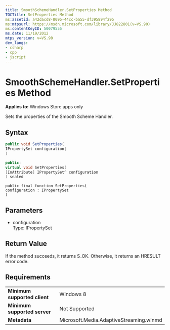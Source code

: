 ```yaml
---
title: SmoothSchemeHandler.SetProperties Method
TOCTitle: SetProperties Method
ms:assetid: a42dacd8-8095-44cc-ba55-df395894f295
ms:mtpsurl: https://msdn.microsoft.com/library/JJ822801(v=VS.90)
ms:contentKeyID: 50079555
ms.date: 11/19/2012
mtps_version: v=VS.90
dev_langs:
- csharp
- cpp
- jscript
---
```


# SmoothSchemeHandler.SetProperties Method

**Applies to:** Windows Store apps only

Sets the properties of the Smooth Scheme Handler.

## Syntax

```csharp
public void SetProperties(
IPropertySet configuration|
)
```

```cpp
public:
virtual void SetProperties(
[InAttribute] IPropertySet^ configuration
) sealed
```

```jscript
public final function SetProperties(
configuration : IPropertySet
)
```

## Parameters

  - configuration  
    Type: IPropertySet

## Return Value

If the method succeeds, it returns S\_OK. Otherwise, it returns an HRESULT error code.

## Requirements

|||
|--- |--- |
|**Minimum supported client**|Windows 8|
|**Minimum supported server**|Not Supported|
|**Metadata**|Microsoft.Media.AdaptiveStreaming.winmd|

